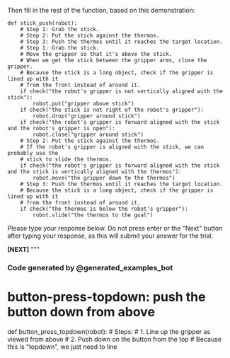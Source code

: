

Then fill in the rest of the function, based on this demonstration:

```
def stick_push(robot):
    # Step 1: Grab the stick.
    # Step 2: Put the stick against the thermos.
    # Step 3: Push the thermos until it reaches the target location.
    # Step 1: Grab the stick.
    # Move the gripper so that it's above the stick.
    # When we get the stick between the gripper arms, close the gripper.
    # Because the stick is a long object, check if the gripper is lined up with it
    # from the front instead of around it.
    if check("the robot's gripper is not vertically aligned with the stick"):
        robot.put("gripper above stick")
    if check("the stick is not right of the robot's gripper"):
        robot.drop("gripper around stick")
    if check("the robot's gripper is forward aligned with the stick and the robot's gripper is open"):
        robot.close("gripper around stick")
    # Step 2: Put the stick against the thermos.
    # If the robot's gripper is aligned with the stick, we can probably use the
    # stick to slide the thermos.
    if check("the robot's gripper is forward aligned with the stick and the stick is vertically aligned with the thermos"):
        robot.move("the gripper down to the thermos")
    # Step 3: Push the thermos until it reaches the target location.
    # Because the stick is a long object, check if the gripper is lined up with it
    # from the front instead of around it.
    if check("the thermos is below the robot's gripper"):
        robot.slide("the thermos to the goal")
```

Please type your response below. Do not press enter or the "Next" button after typing your response, as this will submit your answer for the trial.

**[NEXT]**
"""

### Code generated by @generated_examples_bot

# button-press-topdown: push the button down from above
def button_press_topdown(robot):
    # Steps:
    #  1. Line up the gripper as viewed from above
    #  2. Push down on the button from the top
    # Because this is "topdown", we just need to line